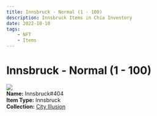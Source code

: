 ```yaml
---
title: Innsbruck - Normal (1 - 100)
description: Innsbruck Items in Chia Inventory
date: 2022-10-10
tags:
    - NFT
    - Items
---
```


# Innsbruck - Normal (1 - 100)
<div class="item_thumbnail">
<img loading="lazy" src="https://caxcck3yiffzqggw2tyicmu7whzqklgyxjiafqo4e53b6pfe.arweave.net/EC4hK3hBS_5gY1tTwgTKfsfMF__LNi6UALB3Cd2Hzyk"><br/>
<div><strong>Name:</strong> Innsbruck#404</div>
<div><strong>Item Type:</strong> Innsbruck</div>
<div><strong>Collection:</strong> <a href="https://www.spacescan.io/xch/nft/collection/col1lend2dcn558km4wcwta4xnkfv3xpcmlp9kyt0m909emvfxechlyqdl5ndg">City Illusion</a></div>
</div>

